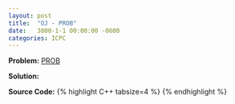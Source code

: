 ```yaml
---
layout: post
title:  "OJ - PROB"
date:   3000-1-1 00:00:00 -0600
categories: ICPC
---
```


**Problem:** [PROB]

**Solution:**

**Source Code:**
{% highlight C++ tabsize=4 %}
{% endhighlight %}

[PROB]: https://
